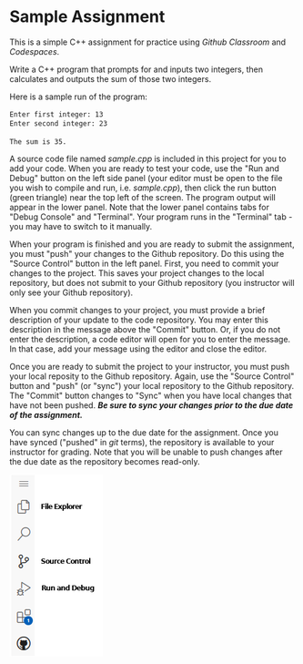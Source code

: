 # Sample Assignment

This is a simple C++ assignment for practice using *Github Classroom* and
*Codespaces*.

Write a C++ program that prompts for and inputs two integers, then calculates
and outputs the sum of those two integers.

Here is a sample run of the program:

```
Enter first integer: 13
Enter second integer: 23

The sum is 35.
```

A source code file named *sample.cpp* is included in this project for you
to add your code. When you are ready to test your code, use the "Run and Debug" 
button on the left side panel (your editor must be open to the file you wish
to compile and run, i.e. *sample.cpp*), then click the run button (green triangle)
near the top left of the screen. The program output will appear in the 
lower panel. Note that the lower panel contains tabs for "Debug Console" and 
"Terminal". Your program runs in the "Terminal" tab - you may have to switch to
it manually.

When your program is finished and you are ready to submit the assignment, you
must "push" your changes to the Github repository. Do this using the "Source Control"
button in the left panel. First, you need to commit your changes to the project.
This saves your project changes to the local repository, but does not submit to
your Github repository (you instructor will only see your Github repository).

When you commit changes to your project, you must provide a brief description
of your update to the code repository. You may enter this description in the
message above the "Commit" button. Or, if you do not enter the description,
a code editor will open for you to enter the message. In that case, add your
message using the editor and close the editor.

Once you are ready to submit the project to your instructor, you must push your
local reposity to the Github repository. Again, use the "Source Control" button
and "push" (or "sync") your local repository to the Github repository.
The "Commit" button changes to "Sync" when you have local changes that 
have not been pushed.
***Be sure to sync your changes prior to the due date of the assignment.***

You can sync changes up to the due date for the assignment.
Once you have synced ("pushed" in *git* terms),
the repository is available to your instructor for grading.
Note that you will be unable to push changes after the due date as the
repository becomes read-only.

![Side Panel](side-panel.png)
